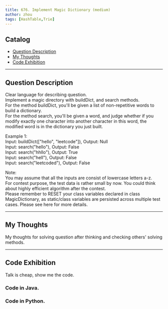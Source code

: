 ```yaml
---
title: 676. Implement Magic Dictionary (medium)                  
author: zhou      
tags: [HashTable,Trie]          
---
```


       

## Catalog  
+ [Question Description](#partI)
+ [My Thoughts](#partII)
+ [Code Exhibition](#partIII)

----------------------------------

## Question Description
Clear language for describing question.    
Implement a magic directory with buildDict, and search methods.      
For the method buildDict, you'll be given a list of non-repetitive words to build a dictionary.      
For the method search, you'll be given a word, and judge whether if you modify exactly one character into another character in this word, the modified word is in the dictionary you just built.    

Example 1:   
Input: buildDict(["hello", "leetcode"]), Output: Null   
Input: search("hello"), Output: False  
Input: search("hhllo"), Output: True   
Input: search("hell"), Output: False   
Input: search("leetcoded"), Output: False     

Note:    
You may assume that all the inputs are consist of lowercase letters a-z.     
For contest purpose, the test data is rather small by now. You could think about highly efficient algorithm after the contest.    
Please remember to RESET your class variables declared in class MagicDictionary, as static/class variables are persisted across multiple test cases. Please see here for more details.       



----------------------------------

## My Thoughts
My thoughts for solving question after thinking and checking others' solving methods.        








----------------------------------

## Code Exhibition
Talk is cheap, show me the code.    
### Code in Java.     



### Code in Python.   




